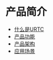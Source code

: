 # 产品简介

* [什么是URTC](video/urtc/introduction/concept)
* [产品功能](video/urtc/introduction/functions)
* [产品架构](video/urtc/introduction/structure)
* [应用场景](video/urtc/introduction/scenario)
